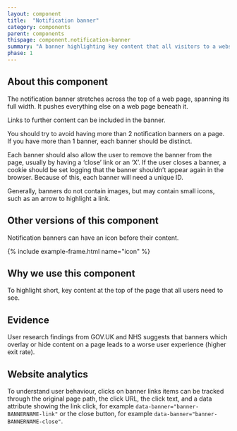```yaml
---
layout: component
title:  "Notification banner"
category: components
parent: components
thispage: component.notification-banner
summary: "A banner highlighting key content that all visitors to a website will need to see."
phase: 1
---
```

## About this component
The notification banner stretches across the top of a web page, spanning its full width. It pushes everything else on a web page beneath it.

Links to further content can be included in the banner.

You should try to avoid having more than 2 notification banners on a page. If you have more than 1 banner, each banner should be distinct.

Each banner should also allow the user to remove the banner from the page, usually by having a ‘close’ link or an ‘X’. If the user closes a banner, a cookie should be set logging that the banner shouldn’t appear again in the browser. Because of this, each banner will need a unique ID.

Generally, banners do not contain images, but may contain small icons, such as an arrow to highlight a link.

## Other versions of this component

Notification banners can have an icon before their content.

{% include example-frame.html name="icon" %}

## Why we use this component
To highlight short, key content at the top of the page that all users need to see.

## Evidence
User research findings from GOV.UK and NHS suggests that banners which overlay or hide content on a page leads to a worse user experience (higher exit rate).

## Website analytics
To understand user behaviour, clicks on banner links items can be tracked through the original page path, the click URL, the click text, and a data attribute showing the link click, for example <code>data-banner="banner-BANNERNAME-link"</code> or the close button, for example <code>data-banner="banner-BANNERNAME-close"</code>.
